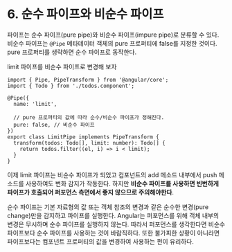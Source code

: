 # 6. 순수 파이프와 비순수 파이프

파이프는 순수 파이프(pure pipe)와 비순수 파이프(impure pipe)로 분류할 수 있다. 비순수 파이프는 `@Pipe` 메타데이터 객체의 pure 프로퍼티에 false를 지정한 것이다. pure 프로퍼티를 생략하면 순수 파이프로 동작한다.

limit 파이프를 비순수 파이프로 변경해 보자

```tsx
import { Pipe, PipeTransform } from '@angular/core';
import { Todo } from './todos.component';

@Pipe({
  name: 'limit',

  // pure 프로퍼티의 값에 따라 순수/비순수 파이프가 정해진다.
  pure: false, // 비순수 파이프
})
export class LimitPipe implements PipeTransform {
  transform(todos: Todo[], limit: number): Todo[] {
    return todos.filter((el, i) => i < limit);
  }
}
```

이제 limit 파이프는 비순수 파이프가 되었고 컴포넌트의 add 메소드 내부에서 push  메소드를 사용하여도 변화 감지가 작동한다. 하지만 **비순수 파이프를 사용하면 빈번하게 파이프가 호출되어 퍼포먼스 측면에서 좋지 않으므로 주의해야한다**.

순수 파이프는 기본 자료형의 값 또는 객체 참조의 변경과 같은 순수한 변경(pure change)만을 감지하고 파이프를 실행한다. Angular는 퍼포먼스를 위해 객체 내부의 변경은 무시하며 순수 파이프를 실행하지 않는다. 따라서 퍼포먼스를 생각한다면 비순수 파이프보다 순수 파이프를 사용하는 것이 바람직하다. 또한 불가피한 상황이 아니라면 파이프보다는 컴포넌트 프로퍼티의 값을 변경하여 사용하는 편이 유리하다.